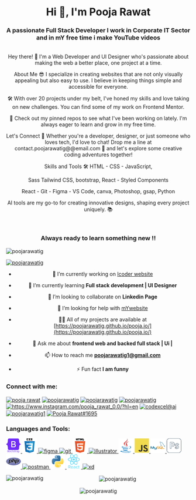 <h1 align="center">Hi 👋, I'm Pooja Rawat</h1>
<div align="center" <img src="" </div>
<h3 align="center">A passionate Full Stack Developer I work in Corporate IT Sector and in mY free time i make YouTube  videos</h3>

<br>
Hey there! 🌟 I'm a Web Developer and UI Designer who's passionate about making the web a better place, one project at a time.

About Me 😎
I specialize in creating websites that are not only visually appealing but also easy to use. I believe in keeping things simple and accessible for everyone.

🛠️ With over 20 projects under my belt, I've honed my skills and love taking on new challenges. You can find some of my work on Frontend Mentor.

👀 Check out my pinned repos to see what I've been working on lately. I'm always eager to learn and grow in my free time.

Let's Connect 🤝
Whether you're a developer, designer, or just someone who loves tech, I'd love to chat! Drop me a line at contact.poojarawatig@@email.com 💌 and let's explore some creative coding adventures together!

Skills and Tools 🛠️
HTML - CSS - JavaScript, 

Sass  Tailwind CSS, bootstrap, React - Styled Components

React - Git - Figma - VS Code, canva,  Photoshop, gsap, Python

AI tools are my go-to for creating innovative designs, shaping every project uniquely. &#128218;

<br>

<h3 align="center">Always ready to learn something new !!</h3>

<p align="left"> <img src="https://komarev.com/ghpvc/?username=poojarawatig&label=Profile%20views&color=0e75b6&style=flat" alt="poojarawatig" /> </p>

<p align="left"> <a href="https://twitter.com/poojarawatig" target="blank"><img src="https://img.shields.io/twitter/follow/poojarawatig?logo=twitter&style=for-the-badge" alt="poojarawatig" /></a> </p>

- 🔭 I’m currently working on [Icoder website](fyp.bio/PoojaRawat)

- 🌱 I’m currently learning **Full stack development | UI Designer**

- 👯 I’m looking to collaborate on **Linkedin Page**

- 🤝 I’m looking for help with [mYwebsite](https://wondrous-cannoli-016c17.netlify.app/?fbclid=PAZXh0bgNhZW0CMTEAAaZsZ5F-Whh0tS09r_ifj8gFuMgV9nOsXb4h2CzU_Wxc2W8bzxnjdUULwQU_aem_AXEhCfThRhtNTOsMjZG30EvOpfiOUpm1g2amtMgR0TlcHLT8TH05_1JO4sIzGkjQ_TpX8lWBd5KNTh52h3n7U9R7)

- 👨‍💻 All of my projects are available at [https://poojarawatig.github.io/pooja.io/](https://poojarawatig.github.io/pooja.io/)

- 💬 Ask me about **frontend web and backed full stack | Ui |**

- 📫 How to reach me **poojarawatig1@gmail.com**

- ⚡ Fun fact **I am funny**

<h3 align="left">Connect with me:</h3>
<p align="left">
<a href="https://dev.to/pooja rawat" target="blank"><img align="center" src="https://raw.githubusercontent.com/rahuldkjain/github-profile-readme-generator/master/src/images/icons/Social/devto.svg" alt="pooja rawat" height="30" width="40" /></a>
<a href="https://twitter.com/poojarawatig" target="blank"><img align="center" src="https://raw.githubusercontent.com/rahuldkjain/github-profile-readme-generator/master/src/images/icons/Social/twitter.svg" alt="poojarawatig" height="30" width="40" /></a>
<a href="https://linkedin.com/in/poojarawatig" target="blank"><img align="center" src="https://raw.githubusercontent.com/rahuldkjain/github-profile-readme-generator/master/src/images/icons/Social/linked-in-alt.svg" alt="poojarawatig" height="30" width="40" /></a>
<a href="https://stackoverflow.com/users/poojarawatig" target="blank"><img align="center" src="https://raw.githubusercontent.com/rahuldkjain/github-profile-readme-generator/master/src/images/icons/Social/stack-overflow.svg" alt="poojarawatig" height="30" width="40" /></a>
<a href="https://instagram.com/https://www.instagram.com/pooja_rawat_0.0/?hl=en" target="blank"><img align="center" src="https://raw.githubusercontent.com/rahuldkjain/github-profile-readme-generator/master/src/images/icons/Social/instagram.svg" alt="https://www.instagram.com/pooja_rawat_0.0/?hl=en" height="30" width="40" /></a>
<a href="https://www.youtube.com/c/codexcel@ai" target="blank"><img align="center" src="https://raw.githubusercontent.com/rahuldkjain/github-profile-readme-generator/master/src/images/icons/Social/youtube.svg" alt="codexcel@ai" height="30" width="40" /></a>
<a href="https://www.leetcode.com/poojarawatig1" target="blank"><img align="center" src="https://raw.githubusercontent.com/rahuldkjain/github-profile-readme-generator/master/src/images/icons/Social/leet-code.svg" alt="poojarawatig1" height="30" width="40" /></a>
<a href="https://discord.gg/Pooja Rawat#1695" target="blank"><img align="center" src="https://raw.githubusercontent.com/rahuldkjain/github-profile-readme-generator/master/src/images/icons/Social/discord.svg" alt="Pooja Rawat#1695" height="30" width="40" /></a>
</p>

<h3 align="left">Languages and Tools:</h3>
<p align="left"> <a href="https://getbootstrap.com" target="_blank" rel="noreferrer"> <img src="https://raw.githubusercontent.com/devicons/devicon/master/icons/bootstrap/bootstrap-plain-wordmark.svg" alt="bootstrap" width="40" height="40"/> </a> <a href="https://www.w3schools.com/css/" target="_blank" rel="noreferrer"> <img src="https://raw.githubusercontent.com/devicons/devicon/master/icons/css3/css3-original-wordmark.svg" alt="css3" width="40" height="40"/> </a> <a href="https://www.figma.com/" target="_blank" rel="noreferrer"> <img src="https://www.vectorlogo.zone/logos/figma/figma-icon.svg" alt="figma" width="40" height="40"/> </a> <a href="https://git-scm.com/" target="_blank" rel="noreferrer"> <img src="https://www.vectorlogo.zone/logos/git-scm/git-scm-icon.svg" alt="git" width="40" height="40"/> </a> <a href="https://www.w3.org/html/" target="_blank" rel="noreferrer"> <img src="https://raw.githubusercontent.com/devicons/devicon/master/icons/html5/html5-original-wordmark.svg" alt="html5" width="40" height="40"/> </a> <a href="https://www.adobe.com/in/products/illustrator.html" target="_blank" rel="noreferrer"> <img src="https://www.vectorlogo.zone/logos/adobe_illustrator/adobe_illustrator-icon.svg" alt="illustrator" width="40" height="40"/> </a> <a href="https://www.java.com" target="_blank" rel="noreferrer"> <img src="https://raw.githubusercontent.com/devicons/devicon/master/icons/java/java-original.svg" alt="java" width="40" height="40"/> </a> <a href="https://developer.mozilla.org/en-US/docs/Web/JavaScript" target="_blank" rel="noreferrer"> <img src="https://raw.githubusercontent.com/devicons/devicon/master/icons/javascript/javascript-original.svg" alt="javascript" width="40" height="40"/> </a> <a href="https://www.mysql.com/" target="_blank" rel="noreferrer"> <img src="https://raw.githubusercontent.com/devicons/devicon/master/icons/mysql/mysql-original-wordmark.svg" alt="mysql" width="40" height="40"/> </a> <a href="https://www.photoshop.com/en" target="_blank" rel="noreferrer"> <img src="https://raw.githubusercontent.com/devicons/devicon/master/icons/photoshop/photoshop-line.svg" alt="photoshop" width="40" height="40"/> </a> <a href="https://www.php.net" target="_blank" rel="noreferrer"> <img src="https://raw.githubusercontent.com/devicons/devicon/master/icons/php/php-original.svg" alt="php" width="40" height="40"/> </a> <a href="https://postman.com" target="_blank" rel="noreferrer"> <img src="https://www.vectorlogo.zone/logos/getpostman/getpostman-icon.svg" alt="postman" width="40" height="40"/> </a> <a href="https://www.python.org" target="_blank" rel="noreferrer"> <img src="https://raw.githubusercontent.com/devicons/devicon/master/icons/python/python-original.svg" alt="python" width="40" height="40"/> </a> <a href="https://reactjs.org/" target="_blank" rel="noreferrer"> <img src="https://raw.githubusercontent.com/devicons/devicon/master/icons/react/react-original-wordmark.svg" alt="react" width="40" height="40"/> </a> <a href="https://www.adobe.com/products/xd.html" target="_blank" rel="noreferrer"> <img src="https://cdn.worldvectorlogo.com/logos/adobe-xd.svg" alt="xd" width="40" height="40"/> </a> </p>

<p><img align="left" src="https://github-readme-stats.vercel.app/api/top-langs?username=poojarawatig&show_icons=true&locale=en&layout=compact" alt="poojarawatig" /></p>

<p>&nbsp;<img align="center" src="https://github-readme-stats.vercel.app/api?username=poojarawatig&show_icons=true&locale=en" alt="poojarawatig" /></p>

<p><img align="center" src="https://github-readme-streak-stats.herokuapp.com/?user=poojarawatig&" alt="poojarawatig" /></p>
